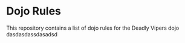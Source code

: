 Dojo Rules
==========

This repository contains a list of dojo rules for the Deadly Vipers dojo
dasdasdassdasadsd
